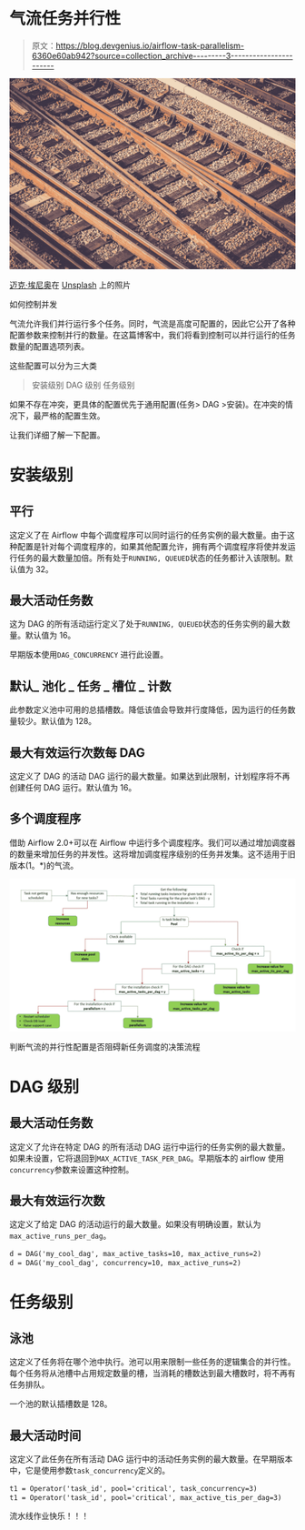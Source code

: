 # 气流任务并行性

> 原文：<https://blog.devgenius.io/airflow-task-parallelism-6360e60ab942?source=collection_archive---------3----------------------->

![](img/36ec3d8b972202fb9d41b4e6bd183033.png)

[迈克·埃尼奥](https://unsplash.com/@mikeenerio?utm_source=unsplash&utm_medium=referral&utm_content=creditCopyText)在 [Unsplash](https://unsplash.com/s/photos/railway-track?utm_source=unsplash&utm_medium=referral&utm_content=creditCopyText) 上的照片

如何控制并发

气流允许我们并行运行多个任务。同时，气流是高度可配置的，因此它公开了各种配置参数来控制并行的数量。在这篇博客中，我们将看到控制可以并行运行的任务数量的配置选项列表。

这些配置可以分为三大类

> 安装级别
> DAG 级别
> 任务级别

如果不存在冲突，更具体的配置优先于通用配置(任务> DAG >安装)。在冲突的情况下，最严格的配置生效。

让我们详细了解一下配置。

# 安装级别

## 平行

这定义了在 Airflow 中每个调度程序可以同时运行的任务实例的最大数量。由于这种配置是针对每个调度程序的，如果其他配置允许，拥有两个调度程序将使并发运行任务的最大数量加倍。所有处于`RUNNING, QUEUED`状态的任务都计入该限制。默认值为 32。

## 最大活动任务数

这为 DAG 的所有活动运行定义了处于`RUNNING, QUEUED`状态的任务实例的最大数量。默认值为 16。

早期版本使用`DAG_CONCURRENCY` 进行此设置。

## **默认**_ 池化 _ 任务 _ 槽位 _ 计数

此参数定义池中可用的总插槽数。降低该值会导致并行度降低，因为运行的任务数量较少。默认值为 128。

## 最大有效运行次数每 DAG

这定义了 DAG 的活动 DAG 运行的最大数量。如果达到此限制，计划程序将不再创建任何 DAG 运行。默认值为 16。

## 多个调度程序

借助 Airflow 2.0+可以在 Airflow 中运行多个调度程序。我们可以通过增加调度器的数量来增加任务的并发性。这将增加调度程序级别的任务并发集。这不适用于旧版本(1。*)的气流。

![](img/91f43c919d094a65f4c64d18a8b40142.png)

判断气流的并行性配置是否阻碍新任务调度的决策流程

# DAG 级别

## 最大活动任务数

这定义了允许在特定 DAG 的所有活动 DAG 运行中运行的任务实例的最大数量。如果未设置，它将退回到`MAX_ACTIVE_TASK_PER_DAG`。早期版本的 airflow 使用`concurrency`参数来设置这种控制。

## 最大有效运行次数

这定义了给定 DAG 的活动运行的最大数量。如果没有明确设置，默认为`max_active_runs_per_dag`。

```
d = DAG('my_cool_dag', max_active_tasks=10, max_active_runs=2)
d = DAG('my_cool_dag', concurrency=10, max_active_runs=2)
```

# 任务级别

## 泳池

这定义了任务将在哪个池中执行。池可以用来限制一些任务的逻辑集合的并行性。每个任务将从池槽中占用规定数量的槽，当消耗的槽数达到最大槽数时，将不再有任务排队。

一个池的默认插槽数是 128。

## 最大活动时间

这定义了此任务在所有活动 DAG 运行中的活动任务实例的最大数量。在早期版本中，它是使用参数`task_concurrency`定义的。

```
t1 = Operator('task_id', pool='critical', task_concurrency=3)
t1 = Operator('task_id', pool='critical', max_active_tis_per_dag=3)
```

流水线作业快乐！！！
